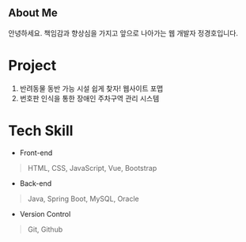 About Me
--------

안녕하세요. 책임감과 향상심을 가지고 앞으로 나아가는 웹 개발자 정경호입니다.

<h1>Project</h1>

1. 반려동물 동반 가능 시설 쉽게 찾자! 웹사이트 포맵
2. 번호판 인식을 통한 장애인 주차구역 관리 시스템

<h1>Tech Skill</h1>

- Front-end

> HTML, CSS, JavaScript, Vue, Bootstrap

- Back-end
  
> Java, Spring Boot, MySQL, Oracle

- Version Control
  
> Git, Github

